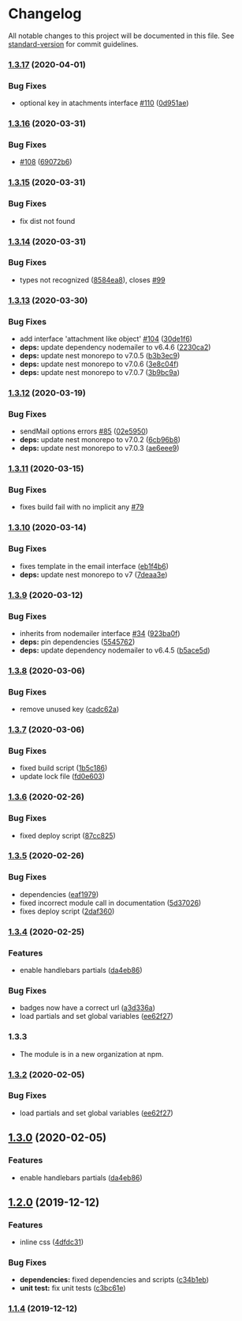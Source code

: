 # Changelog

All notable changes to this project will be documented in this file. See [standard-version](https://github.com/conventional-changelog/standard-version) for commit guidelines.

### [1.3.17](https://github.com/nest-modules/mailer/compare/v1.3.16...v1.3.17) (2020-04-01)


### Bug Fixes

* optional key in atachments interface [#110](https://github.com/nest-modules/mailer/issues/110) ([0d951ae](https://github.com/nest-modules/mailer/commit/0d951aeb25c8fb25dec78789638f77ddeecd6a67))

### [1.3.16](https://github.com/nest-modules/mailer/compare/v1.3.15...v1.3.16) (2020-03-31)


### Bug Fixes

* [#108](https://github.com/nest-modules/mailer/issues/108) ([69072b6](https://github.com/nest-modules/mailer/commit/69072b68c801472ef1fb482366966b60c1f307b5))

### [1.3.15](https://github.com/nest-modules/mailer/compare/v1.3.14...v1.3.15) (2020-03-31)

### Bug Fixes

* fix dist not found


### [1.3.14](https://github.com/nest-modules/mailer/compare/v1.3.13...v1.3.14) (2020-03-31)


### Bug Fixes

* types not recognized ([8584ea8](https://github.com/nest-modules/mailer/commit/8584ea81914d481cdc7b2a77544f4f93ae3e886a)), closes [#99](https://github.com/nest-modules/mailer/issues/99)

### [1.3.13](https://github.com/nest-modules/mailer/compare/v1.3.12...v1.3.13) (2020-03-30)


### Bug Fixes

* add interface 'attachment like object' [#104](https://github.com/nest-modules/mailer/issues/104) ([30de1f6](https://github.com/nest-modules/mailer/commit/30de1f64b1635237cd374237376497a5b0089253))
* **deps:** update dependency nodemailer to v6.4.6 ([2230ca2](https://github.com/nest-modules/mailer/commit/2230ca24ad337a72c1d77babb7cc28e0d81d47e5))
* **deps:** update nest monorepo to v7.0.5 ([b3b3ec9](https://github.com/nest-modules/mailer/commit/b3b3ec9a653766bdc12e6cd93dfd0263a2d32ea5))
* **deps:** update nest monorepo to v7.0.6 ([3e8c04f](https://github.com/nest-modules/mailer/commit/3e8c04ff617afb94a5ce11c54f0b55b108408714))
* **deps:** update nest monorepo to v7.0.7 ([3b9bc9a](https://github.com/nest-modules/mailer/commit/3b9bc9af1ab8866ba66de3d8f6b81f1412e828ef))

### [1.3.12](https://github.com/nest-modules/mailer/compare/v1.3.11...v1.3.12) (2020-03-19)


### Bug Fixes

* sendMail options errors [#85](https://github.com/nest-modules/mailer/issues/85) ([02e5950](https://github.com/nest-modules/mailer/commit/02e5950e01ac11ff6ee00a7fec0b9dd2b41b3da3))
* **deps:** update nest monorepo to v7.0.2 ([6cb96b8](https://github.com/nest-modules/mailer/commit/6cb96b8000e67284f3158b80ffcd5e4625843667))
* **deps:** update nest monorepo to v7.0.3 ([ae6eee9](https://github.com/nest-modules/mailer/commit/ae6eee9e9348e2f0b6ea670532b205a9d40e4ab8))

### [1.3.11](https://github.com/nest-modules/mailer/compare/v1.3.10...v1.3.11) (2020-03-15)

### Bug Fixes
*  fixes build fail with no implicit any [#79](https://github.com/nest-modules/mailer/issues/79)

### [1.3.10](https://github.com/nest-modules/mailer/compare/v1.3.9...v1.3.10) (2020-03-14)


### Bug Fixes

* fixes template in the email interface ([eb1f4b6](https://github.com/nest-modules/mailer/commit/eb1f4b673251bd8ef8f97a012b23cd928f7c3727))
* **deps:** update nest monorepo to v7 ([7deaa3e](https://github.com/nest-modules/mailer/commit/7deaa3e0956e2ed2a04d4ab6f88960bc01c57f6b))

### [1.3.9](https://github.com/nest-modules/mailer/compare/v1.3.8...v1.3.9) (2020-03-12)


### Bug Fixes

* inherits from nodemailer interface [#34](https://github.com/nest-modules/mailer/issues/34) ([923ba0f](https://github.com/nest-modules/mailer/commit/923ba0f270bc8c0dffe4256b98b91f403a0acd45))
* **deps:** pin dependencies ([5545762](https://github.com/nest-modules/mailer/commit/5545762c113b80e22b45edfa76a7252dfdbde239))
* **deps:** update dependency nodemailer to v6.4.5 ([b5ace5d](https://github.com/nest-modules/mailer/commit/b5ace5d774df18017e8d4923d733b5b1e17e0061))

### [1.3.8](https://github.com/nest-modules/mailer/compare/v1.3.7...v1.3.8) (2020-03-06)


### Bug Fixes

* remove unused key ([cadc62a](https://github.com/nest-modules/mailer/commit/cadc62a26fa9013da9e734248514e17cf0615e9d))

### [1.3.7](https://github.com/nest-modules/mailer/compare/v1.3.6...v1.3.7) (2020-03-06)


### Bug Fixes

* fixed build script ([1b5c186](https://github.com/nest-modules/mailer/commit/1b5c186f6277de309529bb10e15bc0a15312771a))
* update lock file ([fd0e603](https://github.com/nest-modules/mailer/commit/fd0e603fc1e48aba7fc085f112c040bec7163281))

### [1.3.6](https://github.com/nest-modules/mailer/compare/v1.3.5...v1.3.6) (2020-02-26)


### Bug Fixes

* fixed deploy script ([87cc825](https://github.com/nest-modules/mailer/commit/87cc82577bd26ef24cdb698aac915c9e723034a0))

### [1.3.5](https://github.com/nest-modules/mailer/compare/v1.3.4...v1.3.5) (2020-02-26)


### Bug Fixes

* dependencies ([eaf1979](https://github.com/nest-modules/mailer/commit/eaf197976039257cefcf358bf6d588cf22761968))
* fixed incorrect module call in documentation ([5d37026](https://github.com/nest-modules/mailer/commit/5d370266217c211de5dfd5eaeed00833b39506d1))
* fixes deploy script ([2daf360](https://github.com/nest-modules/mailer/commit/2daf3603aa7ba1b1773fcb071e180ceda474e776))

### [1.3.4](https://github.com/nest-modules/mailer/compare/v1.2.0...v1.3.4) (2020-02-25)


### Features

* enable handlebars partials ([da4eb86](https://github.com/nest-modules/mailer/commit/da4eb86e7fc2546fd2ef2aff5b7824f97380a928))


### Bug Fixes

* badges now have a correct url ([a3d336a](https://github.com/nest-modules/mailer/commit/a3d336a54f3d0a447713fc7525de156e38635158))
* load partials and set global variables ([ee62f27](https://github.com/nest-modules/mailer/commit/ee62f27aaf2323e29fe56c7701c4878c21dc5719))

### 1.3.3

* The module is in a new organization at npm.

### [1.3.2](https://github.com/nest-modules/mailer/compare/v1.3.0...v1.3.2) (2020-02-05)


### Bug Fixes

* load partials and set global variables ([ee62f27](https://github.com/nest-modules/mailer/commit/ee62f27aaf2323e29fe56c7701c4878c21dc5719))

## [1.3.0](https://github.com/nest-modules/mailer/compare/v1.2.0...v1.3.0) (2020-02-05)


### Features

* enable handlebars partials ([da4eb86](https://github.com/nest-modules/mailer/commit/da4eb86e7fc2546fd2ef2aff5b7824f97380a928))

## [1.2.0](https://github.com/nest-modules/mailer/compare/v1.1.4...v1.2.0) (2019-12-12)


### Features

* inline css ([4dfdc31](https://github.com/nest-modules/mailer/commit/4dfdc31bbebc37533ade65d39cef8e49396f6c5a))


### Bug Fixes

* **dependencies:** fixed dependencies and scripts ([c34b1eb](https://github.com/nest-modules/mailer/commit/c34b1ebbacc35f0a8f559716e7c63eca91b158e0))
* **unit test:** fix unit tests ([c3bc61e](https://github.com/nest-modules/mailer/commit/c3bc61e6b5df1abbf0bd4fc86fe6b4575de1ba8c))

### [1.1.4](https://github.com/nest-modules/mailer/compare/v1.0.4...v1.1.4) (2019-12-12)
